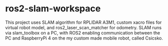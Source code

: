 # ros2-slam-workspace
This project uses SLAM algorithm for RPLIDAR A3M1, custom xacro files for virtual robot model, and ros2_laser_scan_matcher for odometry. SLAM runs via slam_toolbox on a PC, with ROS2 enabling communication between the PC and RaspberryPi 4 on the my custom made mobile robot, called Csicsko.
